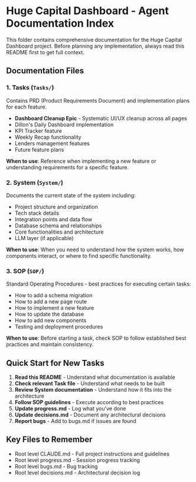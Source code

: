 # Huge Capital Dashboard - Agent Documentation Index

This folder contains comprehensive documentation for the Huge Capital Dashboard project. Before planning any implementation, always read this README first to get full context.

## Documentation Files

### 1. **Tasks** (`Tasks/`)
Contains PRD (Product Requirements Document) and implementation plans for each feature.
- **Dashboard Cleanup Epic** - Systematic UI/UX cleanup across all pages
- Dillon's Daily Dashboard implementation
- KPI Tracker feature
- Weekly Recap functionality
- Lenders management features
- Future feature plans

**When to use**: Reference when implementing a new feature or understanding requirements for a specific feature.

### 2. **System** (`System/`)
Documents the current state of the system including:
- Project structure and organization
- Tech stack details
- Integration points and data flow
- Database schema and relationships
- Core functionalities and architecture
- LLM layer (if applicable)

**When to use**: When you need to understand how the system works, how components interact, or where to find specific functionality.

### 3. **SOP** (`SOP/`)
Standard Operating Procedures - best practices for executing certain tasks:
- How to add a schema migration
- How to add a new page route
- How to implement a new feature
- How to update the database
- How to add new components
- Testing and deployment procedures

**When to use**: Before starting a task, check SOP to follow established best practices and maintain consistency.

## Quick Start for New Tasks

1. **Read this README** - Understand what documentation is available
2. **Check relevant Task file** - Understand what needs to be built
3. **Review System documentation** - Understand how it fits into the architecture
4. **Follow SOP guidelines** - Execute according to best practices
5. **Update progress.md** - Log what you've done
6. **Update decisions.md** - Document any architectural decisions
7. **Report bugs** - Add to bugs.md if issues are found

## Key Files to Remember
- Root level CLAUDE.md - Full project instructions and guidelines
- Root level progress.md - Session progress tracking
- Root level bugs.md - Bug tracking
- Root level decisions.md - Architectural decision log

